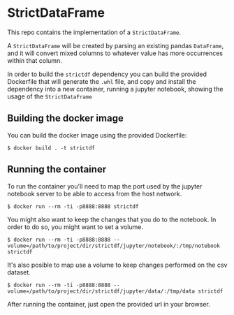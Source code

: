 # StrictDataFrame
This repo contains the implementation of a `StrictDataFrame`.

A `StrictDataFrame` will be created by parsing an existing pandas `DataFrame`,
and it will convert mixed columns to whatever value has more occurrences within
that column.

In order to build the `strictdf` dependency you can build the provided
Dockerfile that will generate the `.whl` file, and copy and install the
dependency into a new container, running a jupyter notebook, showing the usage
of the `StrictDataFrame`

## Building the docker image
You can build the docker image using the provided Dockerfile:
```
$ docker build . -t strictdf
```

## Running the container
To run the container you'll need to map the port used by the jupyter notebook
server to be able to access from the host network.
```
$ docker run --rm -ti -p8888:8888 strictdf
```
You might also want to keep the changes that you do to the notebook. In order
to do so, you might want to set a volume.
```
$ docker run --rm -ti -p8888:8888 --volume=/path/to/project/dir/strictdf/jupyter/notebook/:/tmp/notebook strictdf
```
It's also posible to map use a volume to keep changes performed on the csv
dataset.
```
$ docker run --rm -ti -p8888:8888 --volume=/path/to/project/dir/strictdf/jupyter/data/:/tmp/data strictdf
```

After running the container, just open the provided url in your browser.
